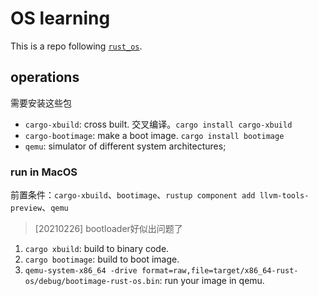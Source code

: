 # OS learning

This is a repo following [`rust_os`](https://github.com/phil-opp/blog_os).

## operations

需要安装这些包

- `cargo-xbuild`: cross built. 交叉编译。`cargo install cargo-xbuild`
- `cargo-bootimage`: make a boot image. `cargo install bootimage`
- `qemu`: simulator of different system architectures;


### run in MacOS

前置条件：`cargo-xbuild`、`bootimage`、`rustup component add llvm-tools-preview`、`qemu`

> [20210226] bootloader好似出问题了

1. `cargo xbuild`: build to binary code.
2. `cargo bootimage`: build to boot image.
3. `qemu-system-x86_64 -drive format=raw,file=target/x86_64-rust-os/debug/bootimage-rust-os.bin`: run your image in qemu.
